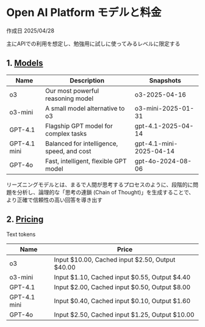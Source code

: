# Open AI Platform モデルと料金

作成日 2025/04/28

主にAPIでの利用を想定し、勉強用に試しに使ってみるレベルに限定する

## 1. [Models](https://platform.openai.com/docs/models)

| Name         | Description                                | Snapshots               |
| ------------ | ------------------------------------------ | ----------------------- |
| o3           | Our most powerful reasoning model          | o3-2025-04-16           |
| o3-mini      | A small model alternative to o3            | o3-mini-2025-01-31      |
| GPT-4.1      | Flagship GPT model for complex tasks       | gpt-4.1-2025-04-14      |
| GPT-4.1 mini | Balanced for intelligence, speed, and cost | gpt-4.1-mini-2025-04-14 |
| GPT-4o       | Fast, intelligent, flexible GPT model      | gpt-4o-2024-08-06       |

リーズニングモデルとは、まるで人間が思考するプロセスのように、段階的に問題を分析し、論理的な「思考の連鎖 (Chain of Thought)」を生成することで、より正確で信頼性の高い回答を導き出す

## 2. [Pricing](https://platform.openai.com/docs/pricing)

Text tokens

| Name         | Price                                           |
| ------------ | ----------------------------------------------- |
| o3           | Input $10.00, Cached input $2.50, Output $40.00 |
| o3-mini      | Input $1.10, Cached input $0.55, Output $4.40   |
| GPT-4.1      | Input $2.00, Cached input $0.50, Output $8.00   |
| GPT-4.1 mini | Input $0.40, Cached input $0.10, Output $1.60   |
| GPT-4o       | Input $2.50, Cached input $1.25, Output $10.00  |
